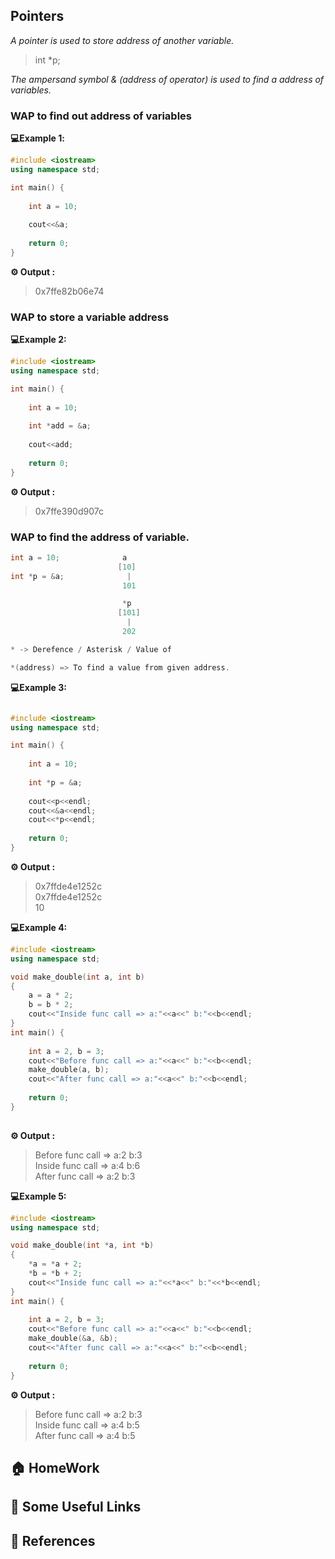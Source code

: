 ## Pointers

*A pointer is used to store address of another variable.*

>int *p;

*The ampersand symbol & (address of operator) is used to find a address of variables.* 


### WAP to find out address of variables

**💻Example 1️:**
```cpp
#include <iostream>
using namespace std;

int main() {
    
    int a = 10;
    
    cout<<&a;
  
    return 0;
}
```
**⚙️ Output :**
>0x7ffe82b06e74

### WAP to store a variable address

**💻Example 2:**

```cpp                                          
#include <iostream>
using namespace std;

int main() {
    
    int a = 10;
    
    int *add = &a;
    
    cout<<add;
  
    return 0;
}
```
**⚙️ Output :**
>0x7ffe390d907c

###  WAP to find the address of variable.

```cpp
int a = 10;              a
                        [10]
int *p = &a;              |
                         101

                         *p
                        [101]
                          |
                         202

```
```cpp
* -> Derefence / Asterisk / Value of

*(address) => To find a value from given address.
```

**💻Example 3:**

```cpp

#include <iostream>
using namespace std;

int main() {
    
    int a = 10;
    
    int *p = &a;
    
    cout<<p<<endl;
    cout<<&a<<endl;
    cout<<*p<<endl;
  
    return 0;
}
```
**⚙️ Output :**
>0x7ffde4e1252c<br>
0x7ffde4e1252c<br>
10


**💻Example 4:**
```cpp
#include <iostream>
using namespace std;

void make_double(int a, int b)
{
    a = a * 2;
    b = b * 2;
    cout<<"Inside func call => a:"<<a<<" b:"<<b<<endl;
}
int main() {
    
    int a = 2, b = 3;
    cout<<"Before func call => a:"<<a<<" b:"<<b<<endl;
    make_double(a, b);
    cout<<"After func call => a:"<<a<<" b:"<<b<<endl;
    
    return 0;
}
  
```
**⚙️ Output :**
>Before func call => a:2 b:3<br>
Inside func call => a:4 b:6<br>
After func call => a:2 b:3


**💻Example 5:**
```cpp
#include <iostream>
using namespace std;

void make_double(int *a, int *b)
{
    *a = *a + 2;
    *b = *b + 2;
    cout<<"Inside func call => a:"<<*a<<" b:"<<*b<<endl;
}
int main() {
    
    int a = 2, b = 3;
    cout<<"Before func call => a:"<<a<<" b:"<<b<<endl;
    make_double(&a, &b);
    cout<<"After func call => a:"<<a<<" b:"<<b<<endl;
    
    return 0;
}
```
**⚙️ Output :**
>Before func call => a:2 b:3<br>
Inside func call => a:4 b:5<br>
After func call => a:4 b:5


## 🏠  HomeWork

## 🔗 Some Useful Links

## 📖 References
